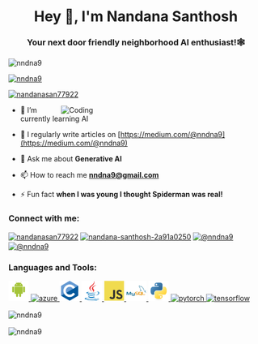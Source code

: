 <h1 align="center">Hey 👋, I'm Nandana Santhosh </h1>
<h3 align="center">Your next door friendly neighborhood AI enthusiast!🕸️</h3>

<p align="left"> <img src="https://komarev.com/ghpvc/?username=nndna9&label=Profile%20views&color=0e75b6&style=flat" alt="nndna9" /> </p>

<p align="left"> <a href="https://github.com/ryo-ma/github-profile-trophy"><img src="https://github-profile-trophy.vercel.app/?username=nndna9" alt="nndna9" /></a> </p>

<p align="left"> <a href="https://twitter.com/nandanasan77922" target="blank"><img src="https://img.shields.io/twitter/follow/nandanasan77922?logo=twitter&style=for-the-badge" alt="nandanasan77922" /></a> </p>
<img align="right" alt="Coding" width="400" src="https://media.tenor.com/QXVs4QWLlzkAAAAC/spider-man.gif">


- 🌱 I’m currently learning AI

- 📝 I regularly write articles on [https://medium.com/@nndna9](https://medium.com/@nndna9)

- 💬 Ask me about **Generative AI**

- 📫 How to reach me **nndna9@gmail.com**

- ⚡ Fun fact **when I was young I thought Spiderman was real!**

<h3 align="left">Connect with me:</h3>
<p align="left">
<a href="https://twitter.com/nandanasan77922" target="blank"><img align="center" src="https://raw.githubusercontent.com/rahuldkjain/github-profile-readme-generator/master/src/images/icons/Social/twitter.svg" alt="nandanasan77922" height="30" width="40" /></a>
<a href="https://linkedin.com/in/nandana-santhosh-2a91a0250" target="blank"><img align="center" src="https://raw.githubusercontent.com/rahuldkjain/github-profile-readme-generator/master/src/images/icons/Social/linked-in-alt.svg" alt="nandana-santhosh-2a91a0250" height="30" width="40" /></a>
<a href="https://medium.com/@nndna9" target="blank"><img align="center" src="https://raw.githubusercontent.com/rahuldkjain/github-profile-readme-generator/master/src/images/icons/Social/medium.svg" alt="@nndna9" height="30" width="40" /></a>
<a href="https://www.hackerearth.com/@nndna9" target="blank"><img align="center" src="https://raw.githubusercontent.com/rahuldkjain/github-profile-readme-generator/master/src/images/icons/Social/hackerearth.svg" alt="@nndna9" height="30" width="40" /></a>
</p>

<h3 align="left">Languages and Tools:</h3>
<p align="left"> <a href="https://developer.android.com" target="_blank" rel="noreferrer"> <img src="https://raw.githubusercontent.com/devicons/devicon/master/icons/android/android-original-wordmark.svg" alt="android" width="40" height="40"/> </a> <a href="https://azure.microsoft.com/en-in/" target="_blank" rel="noreferrer"> <img src="https://www.vectorlogo.zone/logos/microsoft_azure/microsoft_azure-icon.svg" alt="azure" width="40" height="40"/> </a> <a href="https://www.cprogramming.com/" target="_blank" rel="noreferrer"> <img src="https://raw.githubusercontent.com/devicons/devicon/master/icons/c/c-original.svg" alt="c" width="40" height="40"/> </a> <a href="https://www.java.com" target="_blank" rel="noreferrer"> <img src="https://raw.githubusercontent.com/devicons/devicon/master/icons/java/java-original.svg" alt="java" width="40" height="40"/> </a> <a href="https://developer.mozilla.org/en-US/docs/Web/JavaScript" target="_blank" rel="noreferrer"> <img src="https://raw.githubusercontent.com/devicons/devicon/master/icons/javascript/javascript-original.svg" alt="javascript" width="40" height="40"/> </a> <a href="https://www.mysql.com/" target="_blank" rel="noreferrer"> <img src="https://raw.githubusercontent.com/devicons/devicon/master/icons/mysql/mysql-original-wordmark.svg" alt="mysql" width="40" height="40"/> </a> <a href="https://www.python.org" target="_blank" rel="noreferrer"> <img src="https://raw.githubusercontent.com/devicons/devicon/master/icons/python/python-original.svg" alt="python" width="40" height="40"/> </a> <a href="https://pytorch.org/" target="_blank" rel="noreferrer"> <img src="https://www.vectorlogo.zone/logos/pytorch/pytorch-icon.svg" alt="pytorch" width="40" height="40"/> </a> <a href="https://www.tensorflow.org" target="_blank" rel="noreferrer"> <img src="https://www.vectorlogo.zone/logos/tensorflow/tensorflow-icon.svg" alt="tensorflow" width="40" height="40"/> </a> </p>

<p><img align="center" src="https://github-readme-stats.vercel.app/api/top-langs?username=nndna9&show_icons=true&locale=en&layout=compact" alt="nndna9" /></p>

<p><img align="center" src="https://github-readme-streak-stats.herokuapp.com/?user=nndna9&" alt="nndna9" /></p>
